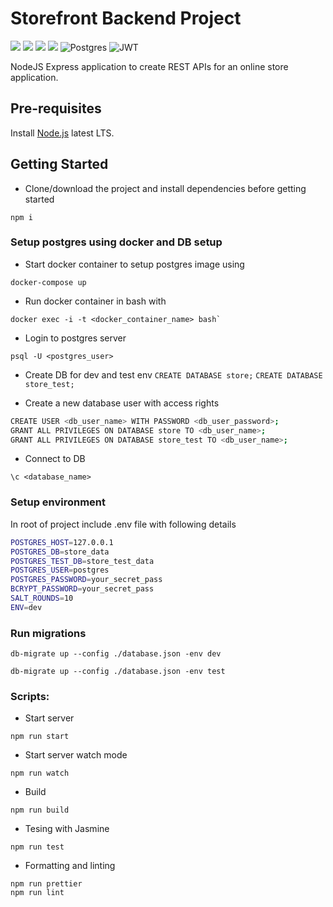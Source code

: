 # Storefront Backend Project

[<img src="https://img.shields.io/badge/Node.js-339933?style=for-the-badge&logo=nodedotjs&logoColor=white" />](https://nodejs.org/en/)  [<img src="https://img.shields.io/badge/Express-000000?style=for-the-badge&logo=express&logoColor=white" />](https://expressjs.com/)  [<img src="https://img.shields.io/badge/TypeScript-3178C6?style=for-the-badge&logo=typescript&logoColor=white" />](https://typescriptlang.org) [<img src="https://img.shields.io/badge/Jasmine-8a4182?style=for-the-badge&logo=jasmine&logoColor=white" />](https://jasmine.github.io/) ![Postgres](https://img.shields.io/badge/postgres-%23316192.svg?style=for-the-badge&logo=postgresql&logoColor=white) ![JWT](https://img.shields.io/badge/JWT-black?style=for-the-badge&logo=JSON%20web%20tokens)

NodeJS Express application to create REST APIs for an online store application.

## Pre-requisites

Install [Node.js](https://nodejs.org/en/) latest LTS.

## Getting Started

- Clone/download the project and install dependencies before getting started

```shell
npm i
```
### Setup postgres using docker and DB setup

- Start docker container to setup postgres image using
```shell
docker-compose up
```
- Run docker container in bash with
```shell
docker exec -i -t <docker_container_name> bash`
```
- Login to postgres server
```shell
psql -U <postgres_user>
```
- Create DB for dev and test env
`CREATE DATABASE store;`
`CREATE DATABASE store_test;`

- Create a new database user with access rights
```bash
CREATE USER <db_user_name> WITH PASSWORD <db_user_password>;
GRANT ALL PRIVILEGES ON DATABASE store TO <db_user_name>;
GRANT ALL PRIVILEGES ON DATABASE store_test TO <db_user_name>;
```
- Connect to DB
```shell
\c <database_name>
```
### Setup environment

In root of project include .env file with following details
```bash
POSTGRES_HOST=127.0.0.1
POSTGRES_DB=store_data
POSTGRES_TEST_DB=store_test_data
POSTGRES_USER=postgres
POSTGRES_PASSWORD=your_secret_pass
BCRYPT_PASSWORD=your_secret_pass
SALT_ROUNDS=10
ENV=dev
```
### Run migrations
```shell
db-migrate up --config ./database.json -env dev
```
```shell
db-migrate up --config ./database.json -env test
```
### Scripts:

- Start server
```shell
npm run start
```
- Start server watch mode
```shell
npm run watch
```
- Build
```shell
npm run build
```
- Tesing with Jasmine
```shell
npm run test
```
- Formatting and linting
```shell
npm run prettier
npm run lint
```
